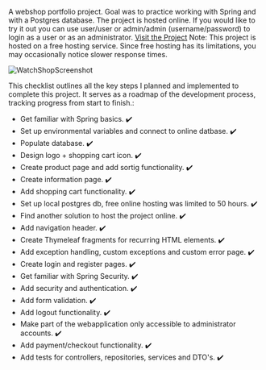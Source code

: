 A webshop portfolio project. 
Goal was to practice working with Spring and with a Postgres database. The project is hosted online. If you
would like to try it out you can use user/user or admin/admin (username/password) to login as a user or as 
an administrator. [Visit the Project](http://defensive-glori-larsmartens-4c10bcc4.koyeb.app/)
Note: This project is hosted on a free hosting service. Since free hosting has its limitations, you may 
occasionally notice slower response times.

![WatchShopScreenshot](https://github.com/user-attachments/assets/3eb09751-3aa5-4262-a2e1-5907d5c7b867)

This checklist outlines all the key steps I planned and implemented to complete this project. It serves as a
roadmap of the development process, tracking progress from start to finish.:
- Get familiar with Spring basics. :heavy_check_mark:
- Set up environmental variables and connect to online datbase. :heavy_check_mark:
- Populate database. :heavy_check_mark:
- Design logo + shopping cart icon. :heavy_check_mark:
- Create product page and add sortig functionality. :heavy_check_mark:
- Create information page. :heavy_check_mark:
- Add shopping cart functionality. :heavy_check_mark:
- Set up local postgres db, free online hosting was limited to 50 hours. :heavy_check_mark:
- Find another solution to host the project online. :heavy_check_mark:
- Add navigation header. :heavy_check_mark:
- Create Thymeleaf fragments for recurring HTML elements. :heavy_check_mark:
- Add exception handling, custom exceptions and custom error page. :heavy_check_mark:
- Create login and register pages. :heavy_check_mark:
- Get familiar with Spring Security. :heavy_check_mark:
- Add security and authentication. :heavy_check_mark:
- Add form validation. :heavy_check_mark:
- Add logout functionality. :heavy_check_mark:
- Make part of the webapplication only accessible to administrator accounts. :heavy_check_mark:
- Add payment/checkout functionality. :heavy_check_mark:
- Add tests for controllers, repositories, services and DTO's. :heavy_check_mark:




